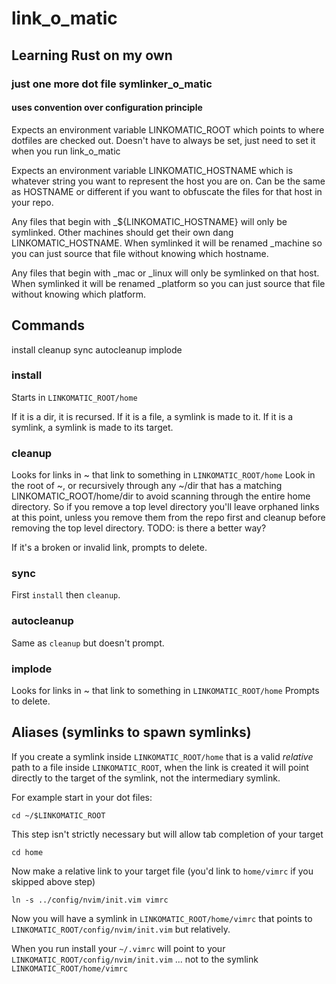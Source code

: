 # link_o_matic

## Learning Rust on my own

### just one more dot file symlinker_o_matic

#### uses convention over configuration principle

Expects an environment variable LINKOMATIC_ROOT which points to where
dotfiles are checked out. Doesn't have to always be set, just need to
set it when you run link_o_matic

Expects an environment variable LINKOMATIC_HOSTNAME which is whatever
string you want to represent the host you are on. Can be the same as
HOSTNAME or different if you want to obfuscate the files for that host
in your repo.

Any files that begin with _${LINKOMATIC_HOSTNAME} will only be
symlinked. Other machines should get their own dang LINKOMATIC_HOSTNAME.
When symlinked it will be renamed _machine so you can just source that
file without knowing which hostname.

Any files that begin with _mac or _linux will only be symlinked on that
host. When symlinked it will be renamed _platform so you can just source
that file without knowing which platform.


## Commands

install cleanup sync autocleanup implode

### install

Starts in `LINKOMATIC_ROOT/home`

If it is a dir, it is recursed.
If it is a file, a symlink is made to it.
If it is a symlink, a symlink is made to its target.

### cleanup

Looks for links in ~ that link to something in `LINKOMATIC_ROOT/home`
Look in the root of ~, or recursively through any ~/dir that has a
matching LINKOMATIC_ROOT/home/dir to avoid scanning through the entire
home directory. So if you remove a top level directory you'll leave
orphaned links at this point, unless you remove them from the repo first
and cleanup before removing the top level directory.
TODO: is there a better way?

If it's a broken or invalid link, prompts to delete.

### sync

First `install` then `cleanup`.

### autocleanup

Same as `cleanup` but doesn't prompt.

### implode

Looks for links in ~ that link to something in `LINKOMATIC_ROOT/home`
Prompts to delete.

## Aliases (symlinks to spawn symlinks)

If you create a symlink inside `LINKOMATIC_ROOT/home` that is a valid _relative_ path
to a file inside `LINKOMATIC_ROOT`, when the link is created it will point
directly to the target of the symlink, not the intermediary symlink.

For example start in your dot files:

    cd ~/$LINKOMATIC_ROOT

This step isn't strictly necessary but will allow tab completion of your
target

    cd home

Now make a relative link to your target file (you'd link to `home/vimrc` if
you skipped above step)

    ln -s ../config/nvim/init.vim vimrc

Now you will have a symlink in `LINKOMATIC_ROOT/home/vimrc` that points to
`LINKOMATIC_ROOT/config/nvim/init.vim` but relatively.

When you run install your `~/.vimrc` will point to your
`LINKOMATIC_ROOT/config/nvim/init.vim` ... not to the symlink `LINKOMATIC_ROOT/home/vimrc`
